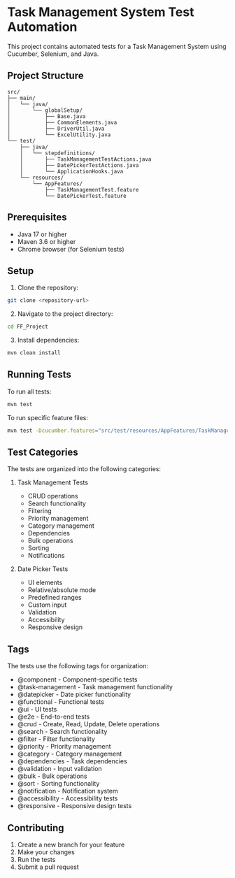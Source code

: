 # Task Management System Test Automation

This project contains automated tests for a Task Management System using Cucumber, Selenium, and Java.

## Project Structure

```
src/
├── main/
│   └── java/
│       └── globalSetup/
│           ├── Base.java
│           ├── CommonElements.java
│           ├── DriverUtil.java
│           └── ExcelUtility.java
└── test/
    ├── java/
    │   └── stepdefinitions/
    │       ├── TaskManagementTestActions.java
    │       ├── DatePickerTestActions.java
    │       └── ApplicationHooks.java
    └── resources/
        └── AppFeatures/
            ├── TaskManagementTest.feature
            └── DatePickerTest.feature
```

## Prerequisites

- Java 17 or higher
- Maven 3.6 or higher
- Chrome browser (for Selenium tests)

## Setup

1. Clone the repository:
```bash
git clone <repository-url>
```

2. Navigate to the project directory:
```bash
cd FF_Project
```

3. Install dependencies:
```bash
mvn clean install
```

## Running Tests

To run all tests:
```bash
mvn test
```

To run specific feature files:
```bash
mvn test -Dcucumber.features="src/test/resources/AppFeatures/TaskManagementTest.feature"
```

## Test Categories

The tests are organized into the following categories:

1. Task Management Tests
   - CRUD operations
   - Search functionality
   - Filtering
   - Priority management
   - Category management
   - Dependencies
   - Bulk operations
   - Sorting
   - Notifications

2. Date Picker Tests
   - UI elements
   - Relative/absolute mode
   - Predefined ranges
   - Custom input
   - Validation
   - Accessibility
   - Responsive design

## Tags

The tests use the following tags for organization:

- @component - Component-specific tests
- @task-management - Task management functionality
- @datepicker - Date picker functionality
- @functional - Functional tests
- @ui - UI tests
- @e2e - End-to-end tests
- @crud - Create, Read, Update, Delete operations
- @search - Search functionality
- @filter - Filter functionality
- @priority - Priority management
- @category - Category management
- @dependencies - Task dependencies
- @validation - Input validation
- @bulk - Bulk operations
- @sort - Sorting functionality
- @notification - Notification system
- @accessibility - Accessibility tests
- @responsive - Responsive design tests

## Contributing

1. Create a new branch for your feature
2. Make your changes
3. Run the tests
4. Submit a pull request
